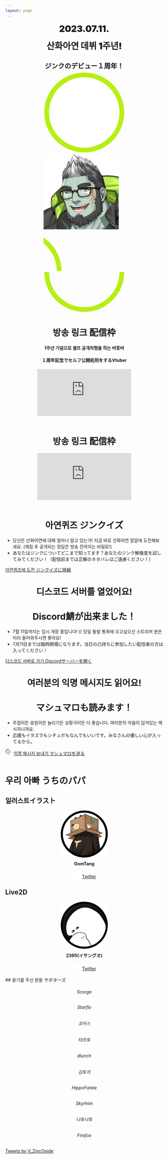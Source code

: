 ```yaml
---
layout: page
---
```


<div style="text-align: center;">
       <h1 style="margin-top: 1rem; margin-bottom: 0; font-weight: 900;">2023.07.11.</h1>
       <h1 style="margin-top: 1rem; margin-bottom: 0; font-weight: 900;">산화아연 데뷔 1주년!</h1>
       <h2 style="font-weight: 700; margin-bottom: 0;">ジンクのデビュー１周年！</h2>
</div>

<div class="profile-picture-parent" style="margin: 5px calc(50% - 130px);">
       <svg class="profile-picture-background" height="260px" width="260px">
              <circle cx="130" cy="130" r="120" stroke="#B6EF13" fill="#fff" stroke-width="15px"></circle>
       </svg>
       <img
       class="profile-picture-character"
       style="
              width: 240px;
              height: 240px;"
       src="../../resources/profile_wink.png"
       alt="profile picture">
       <svg class="profile-picture-border" height="130px" width="60px" style="top:0px; left:200px;">
              <circle cx="-70" cy="130" r="120" stroke="#B6EF13" fill="none" stroke-width="15px"></circle>
       </svg>
       <svg class="profile-picture-border" height="130px" width="260px" style="top:130px; left:0px">
              <circle cx="130" cy="0" r="120" stroke="#B6EF13" fill="none" stroke-width="15px"></circle>
       </svg>
</div>


<div style="text-align: center;">
  <h1>방송 링크 配信枠</h1>
  <h4>1주년 기념으로 셀프 공개처형을 하는 버튜버</h4>
  <h4>１周年記念でセルフ公開処刑をするVtuber</h4>
  <iframe max-width="960px" width="auto" height="auto" src="https://www.youtube-nocookie.com/embed/e-fVcGJ4TeQ" title="YouTube video player" frameborder="0" allow="accelerometer; autoplay; clipboard-write; encrypted-media; gyroscope; picture-in-picture; web-share" allowfullscreen></iframe>
  <br>
  <br>
  <h1>방송 링크 配信枠</h1>
  <iframe max-width="960px" width="auto" height="auto" src="https://www.youtube-nocookie.com/embed/e-fVcGJ4TeQ" title="YouTube video player" frameborder="0" allow="accelerometer; autoplay; clipboard-write; encrypted-media; gyroscope; picture-in-picture; web-share" allowfullscreen></iframe>
</div>
<br>

<div style="text-align: center;">
  <h1>아연퀴즈 ジンクイズ</h1>
</div>

* 당신은 산화아연에 대해 얼마나 알고 있는가! 지금 바로 산화아연 잘알에 도전해보세요. (채점 후 공개되는 정답은 방송 전까지는 비밀로!)
* あなたはジンクについてどこまで知ってます？あなたのジンク解像度を試してみてください！（配信前までは正解のネタバレはご遠慮ください！）

<a class="btn btn-link btn-lg btn-block btn-youtube-red" href="https://forms.gle/PyYLLTCxEH6z1LAq9" type="button">
       아연퀴즈에 도전 ジンクイズに挑戦
</a>
<br>

<div style="text-align: center;">
  <h1>디스코드 서버를 열었어요!</h1>
  <h1>Discord鯖が出来ました！</h1>
</div>

* 7월 11일까지는 임시 개장 중입니다! () 당일 돌발 통화에 오고싶으신 스트리머 분은 미리 들어와주시면 좋아요!
* 7月11日までは臨時開場になります。当日の凸待ちに参加したい配信者の方は入ってください！

<a class="btn btn-link btn-lg btn-block btn-twitch-purple" href="https://discord.gg/zNVnVeDhUQ" type="button">
       디스코드 서버로 가기 Discordサーバーを開く</a>

<br>
<div style="text-align: center;">
  <h1>여러분의 익명 메시지도 읽어요!</h1>
  <h1>マシュマロも読みます！</h1>
</div>

* 주접이든 응원이든 놀리기든 상황극이든 다 좋습니다. 여러분의 마음이 담겨있는 메시지니까요.
* 応援もイタズラもシチュボもなんでもいいです。みなさんの優しい心が入ってるから。

<a class="btn btn-link btn-lg btn-block btn-marshmallow-pink" href="https://marshmallow-qa.com/v_zincoxide" type="button">
       <img src="../../resources/marshmallow-logo.png" style="height:100%; max-height:1.4em; margin-right:0.5em;">익명 메시지 보내기 マシュマロを送る</a>

<br>
<br>

# 우리 아빠 うちのパパ
<div class="row">
       <div class="col-sm">
              <h2 id="illustrator">일러스트イラスト</h2>
              <div style="text-align: center;">
                     <img src="../../resources/GomTang.png" style="height:150px; width:150px">
                     <h4 style="margin-top: 0.5rem;">GomTang</h4>
                     <a class="btn btn-link btn-twitter-blue" href="https://twitter.com/GomTang_P" type="button" style="width:120px;">
                     <img src="../../resources/twitter_logo_white.svg" style="height:100%; max-height:1.4em; margin-right:0.5em;">Twitter</a>
              </div>
       </div>
       <div class="col-sm">
              <h2 id="rigger">Live2D</h2>
              <div style="text-align: center;">
                     <img src="../../resources/2395.png" style="height:150px; width:150px">
                     <h4 style="margin-top: 0.5rem;">2395(イサングオ)</h4>
                     <a class="btn btn-link btn-twitter-blue" href="https://twitter.com/adpn2395" type="button" style="width:120px;">
                     <img src="../../resources/twitter_logo_white.svg" style="height:100%; max-height:1.4em; margin-right:0.5em;">Twitter</a>
              </div>
       </div>
</div>

<br>
## 용기를 주신 분들 サポターズ
<div class="row">
       <div class="col-sm">
              <div style="text-align: center;">
              <h6>Scorge</h6>
              <h6>Starflo</h6>
              <h6>코카스</h6>
              <h6>타르토</h6>
              <h6>dlunch</h6>
              </div>
       </div>
       <div class="col-sm">
              <div style="text-align: center;">
              <h6>김토끼</h6>
              <h6>HippoFatale</h6>
              <h6>Skyrhim</h6>
              <h6>나토나토</h6>
              <h6>Firefox</h6>
              </div>
       </div>
</div>

<a class="twitter-timeline" data-height="500" data-dnt="true" href="https://twitter.com/V_ZincOxide?ref_src=twsrc%5Etfw">Tweets by V_ZincOxide</a> <script async src="https://platform.twitter.com/widgets.js" charset="utf-8"></script>
